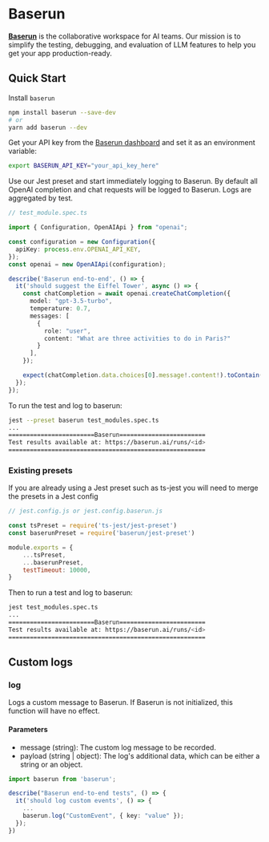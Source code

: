 # Baserun

**[Baserun](https://baserun.ai)** is the collaborative workspace for AI teams. Our mission is to simplify the testing, debugging, and evaluation of LLM features to help you get your app production-ready.

## Quick Start

Install `baserun`

```bash
npm install baserun --save-dev
# or
yarn add baserun --dev
```

Get your API key from the [Baserun dashboard](https://baserun.ai/settings) and set it as an environment variable:

```bash
export BASERUN_API_KEY="your_api_key_here"
```

Use our Jest preset and start immediately logging to Baserun. By default all OpenAI completion and chat requests will be logged to Baserun. Logs are aggregated by test.

```typescript
// test_module.spec.ts

import { Configuration, OpenAIApi } from "openai";

const configuration = new Configuration({
  apiKey: process.env.OPENAI_API_KEY,
});
const openai = new OpenAIApi(configuration);

describe('Baserun end-to-end', () => {
  it('should suggest the Eiffel Tower', async () => {
    const chatCompletion = await openai.createChatCompletion({
      model: "gpt-3.5-turbo",
      temperature: 0.7,
      messages: [
        {
          role: "user",
          content: "What are three activities to do in Paris?"
        }
      ],
    });

    expect(chatCompletion.data.choices[0].message!.content!).toContain('Eiffel Tower');
  });
});
```

To run the test and log to baserun:

```bash
jest --preset baserun test_modules.spec.ts
...
========================Baserun========================
Test results available at: https://baserun.ai/runs/<id>
=======================================================
```

### Existing presets

If you are already using a Jest preset such as ts-jest you will need to merge the presets in a Jest config

```js
// jest.config.js or jest.config.baserun.js

const tsPreset = require('ts-jest/jest-preset')
const baserunPreset = require('baserun/jest-preset')

module.exports = {
    ...tsPreset,
    ...baserunPreset,
    testTimeout: 10000,
}
```

Then to run a test and log to baserun:

```bash
jest test_modules.spec.ts
...
========================Baserun========================
Test results available at: https://baserun.ai/runs/<id>
=======================================================
```


## Custom logs

### log
Logs a custom message to Baserun. If Baserun is not initialized, this function will have no effect.

#### Parameters
* message (string): The custom log message to be recorded.
* payload (string | object): The log's additional data, which can be either a string or an object.

```typescript
import baserun from 'baserun';

describe("Baserun end-to-end tests", () => {
  it('should log custom events', () => {
    ...
    baserun.log("CustomEvent", { key: "value" });
  });
})
```